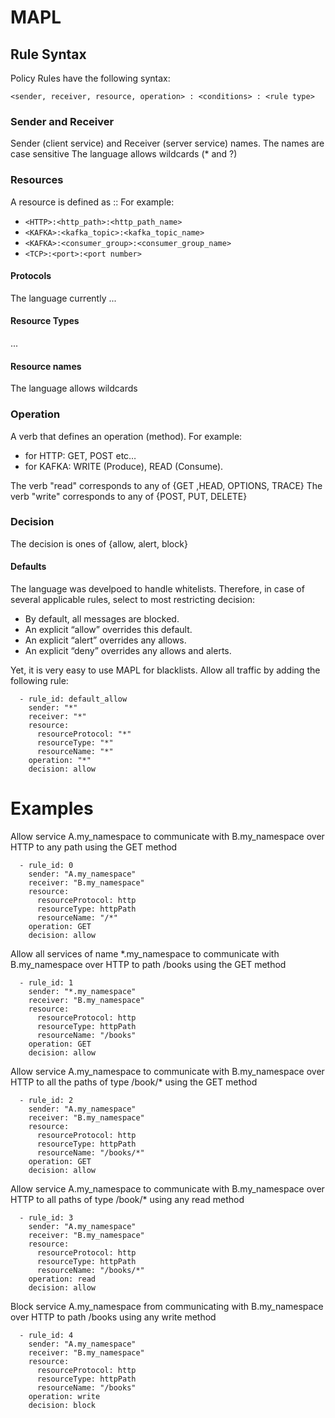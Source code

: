 # MAPL

## Rule Syntax

Policy Rules have the following syntax:

`<sender, receiver, resource, operation> : <conditions> : <rule type>`

### Sender and Receiver
Sender (client service) and Receiver (server service) names.
The names are case sensitive
The language allows wildcards (* and ?)

### Resources
A resource is defined as <protocol>:<resource-type>:<resource-name>
For example:
- `<HTTP>:<http_path>:<http_path_name>`
- `<KAFKA>:<kafka_topic>:<kafka_topic_name>`
- `<KAFKA>:<consumer_group>:<consumer_group_name>`
- `<TCP>:<port>:<port number>`

#### Protocols
The language currently ...

#### Resource Types
...

#### Resource names
The language allows wildcards

### Operation
A verb that defines an operation (method).
For example:
- for HTTP: GET, POST etc…
- for KAFKA: WRITE (Produce), READ (Consume).

The verb "read" corresponds to any of {GET ,HEAD, OPTIONS, TRACE}
The verb "write" corresponds to any of {POST, PUT, DELETE}

### Decision

The decision is ones of {allow, alert, block}

#### Defaults

The language was develpoed to handle whitelists.
Therefore, in case of several applicable rules, select to most restricting decision:
- By default, all messages are blocked.
- An explicit “allow” overrides this default.
- An explicit “alert” overrides any allows.
- An explicit “deny” overrides any allows and alerts.

Yet, it is very easy to use MAPL for blacklists.
Allow all traffic by adding the following rule:

```
  - rule_id: default_allow
    sender: "*"
    receiver: "*"
    resource:
      resourceProtocol: "*"
      resourceType: "*"
      resourceName: "*"
    operation: "*"
    decision: allow
```

# Examples

Allow service A.my_namespace to communicate with B.my_namespace over HTTP to any path using the GET method

```
  - rule_id: 0
    sender: "A.my_namespace"
    receiver: "B.my_namespace"
    resource:
      resourceProtocol: http
      resourceType: httpPath
      resourceName: "/*"
    operation: GET
    decision: allow
```

Allow all services of name *.my_namespace to communicate with B.my_namespace over HTTP to path /books using the GET method

```
  - rule_id: 1
    sender: "*.my_namespace"
    receiver: "B.my_namespace"
    resource:
      resourceProtocol: http
      resourceType: httpPath
      resourceName: "/books"
    operation: GET
    decision: allow
```

Allow service A.my_namespace to communicate with B.my_namespace over HTTP to all the paths of type /book/* using the GET method

```
  - rule_id: 2
    sender: "A.my_namespace"
    receiver: "B.my_namespace"
    resource:
      resourceProtocol: http
      resourceType: httpPath
      resourceName: "/books/*"
    operation: GET
    decision: allow
```

Allow service A.my_namespace to communicate with B.my_namespace over HTTP to all paths of type /book/* using any read method

```
  - rule_id: 3
    sender: "A.my_namespace"
    receiver: "B.my_namespace"
    resource:
      resourceProtocol: http
      resourceType: httpPath
      resourceName: "/books/*"
    operation: read
    decision: allow
```

Block service A.my_namespace from communicating with B.my_namespace over HTTP to path /books using any write method

```
  - rule_id: 4
    sender: "A.my_namespace"
    receiver: "B.my_namespace"
    resource:
      resourceProtocol: http
      resourceType: httpPath
      resourceName: "/books"
    operation: write
    decision: block
```